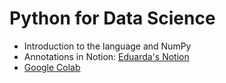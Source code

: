 # Python for Data Science
* Introduction to the language and NumPy
* Annotations in Notion: [Eduarda's Notion](https://trusting-pudding-50c.notion.site/Python-Introdu-o-e-NumPy-445dd05b64e74b7aa46d945c6cdc60ab)
* [Google Colab](https://colab.research.google.com/)